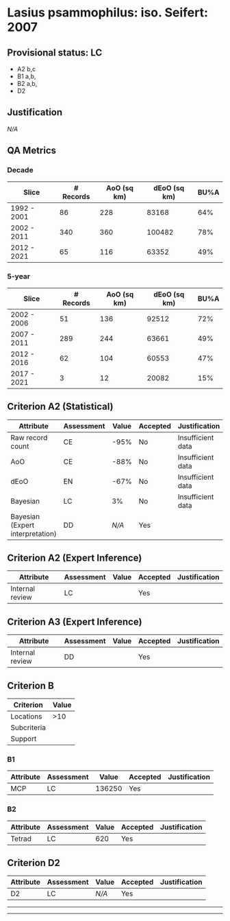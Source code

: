 # Lasius psammophilus: iso. Seifert: 2007
## Provisional status: LC
- A2 b,c
- B1 a,b, 
- B2 a,b, 
- D2

## Justification
*N/A*
## QA Metrics
### Decade
| Slice | # Records | AoO (sq km) | dEoO (sq km) |BU%A |
|---|---|---|---|---|
|1992 - 2001|86|228|83168|64%|
|2002 - 2011|340|360|100482|78%|
|2012 - 2021|65|116|63352|49%|
### 5-year
| Slice | # Records | AoO (sq km) | dEoO (sq km) |BU%A |
|---|---|---|---|---|
|2002 - 2006|51|136|92512|72%|
|2007 - 2011|289|244|63661|49%|
|2012 - 2016|62|104|60553|47%|
|2017 - 2021|3|12|20082|15%|
## Criterion A2 (Statistical)
|Attribute|Assessment|Value|Accepted|Justification
|---|---|---|---|---|
|Raw record count|CE|-95%|No|Insufficient data|
|AoO|CE|-88%|No|Insufficient data|
|dEoO|EN|-67%|No|Insufficient data|
|Bayesian|LC|3%|No|Insufficient data|
|Bayesian (Expert interpretation)|DD|*N/A*|Yes||
## Criterion A2 (Expert Inference)
|Attribute|Assessment|Value|Accepted|Justification
|---|---|---|---|---|
|Internal review|LC||Yes||
## Criterion A3 (Expert Inference)
|Attribute|Assessment|Value|Accepted|Justification
|---|---|---|---|---|
|Internal review|DD||Yes||
## Criterion B
|Criterion| Value|
|---|---|
|Locations|>10|
|Subcriteria||
|Support||
### B1
|Attribute|Assessment|Value|Accepted|Justification
|---|---|---|---|---|
|MCP|LC|136250|Yes||
### B2
|Attribute|Assessment|Value|Accepted|Justification
|---|---|---|---|---|
|Tetrad|LC|620|Yes||
## Criterion D2
|Attribute|Assessment|Value|Accepted|Justification
|---|---|---|---|---|
|D2|LC|*N/A*|Yes||
---
 ---
 <br><br>

